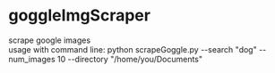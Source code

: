 # goggleImgScraper
scrape google images <br>
usage with command line: python scrapeGoggle.py --search "dog" --num_images 10 --directory "/home/you/Documents"
